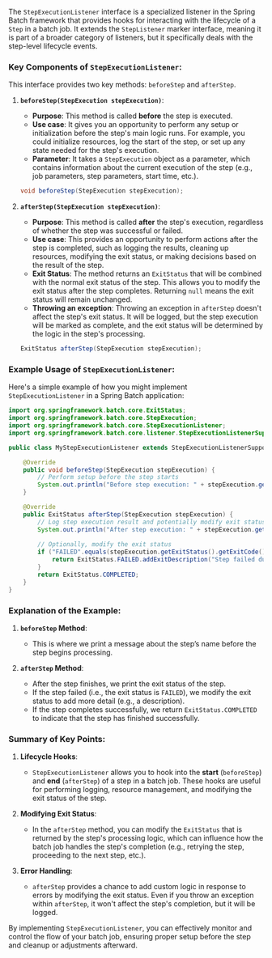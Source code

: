 The `StepExecutionListener` interface is a specialized listener in the Spring Batch framework that provides hooks for interacting with the lifecycle of a `Step` in a batch job. It extends the `StepListener` marker interface, meaning it is part of a broader category of listeners, but it specifically deals with the step-level lifecycle events.

### Key Components of `StepExecutionListener`:

This interface provides two key methods: `beforeStep` and `afterStep`.

1. **`beforeStep(StepExecution stepExecution)`**:
   - **Purpose**: This method is called **before** the step is executed.
   - **Use case**: It gives you an opportunity to perform any setup or initialization before the step's main logic runs. For example, you could initialize resources, log the start of the step, or set up any state needed for the step's execution.
   - **Parameter**: It takes a `StepExecution` object as a parameter, which contains information about the current execution of the step (e.g., job parameters, step parameters, start time, etc.).
   
   ```java
   void beforeStep(StepExecution stepExecution);
   ```

2. **`afterStep(StepExecution stepExecution)`**:
   - **Purpose**: This method is called **after** the step's execution, regardless of whether the step was successful or failed.
   - **Use case**: This provides an opportunity to perform actions after the step is completed, such as logging the results, cleaning up resources, modifying the exit status, or making decisions based on the result of the step.
   - **Exit Status**: The method returns an `ExitStatus` that will be combined with the normal exit status of the step. This allows you to modify the exit status after the step completes. Returning `null` means the exit status will remain unchanged.
   - **Throwing an exception**: Throwing an exception in `afterStep` doesn't affect the step's exit status. It will be logged, but the step execution will be marked as complete, and the exit status will be determined by the logic in the step's processing.

   ```java
   ExitStatus afterStep(StepExecution stepExecution);
   ```

### Example Usage of `StepExecutionListener`:

Here's a simple example of how you might implement `StepExecutionListener` in a Spring Batch application:

```java
import org.springframework.batch.core.ExitStatus;
import org.springframework.batch.core.StepExecution;
import org.springframework.batch.core.StepExecutionListener;
import org.springframework.batch.core.listener.StepExecutionListenerSupport;

public class MyStepExecutionListener extends StepExecutionListenerSupport {

    @Override
    public void beforeStep(StepExecution stepExecution) {
        // Perform setup before the step starts
        System.out.println("Before step execution: " + stepExecution.getStepName());
    }

    @Override
    public ExitStatus afterStep(StepExecution stepExecution) {
        // Log step execution result and potentially modify exit status
        System.out.println("After step execution: " + stepExecution.getExitStatus());
        
        // Optionally, modify the exit status
        if ("FAILED".equals(stepExecution.getExitStatus().getExitCode())) {
            return ExitStatus.FAILED.addExitDescription("Step failed due to an error.");
        }
        return ExitStatus.COMPLETED;
    }
}
```

### Explanation of the Example:
1. **`beforeStep` Method**:
   - This is where we print a message about the step’s name before the step begins processing.
   
2. **`afterStep` Method**:
   - After the step finishes, we print the exit status of the step.
   - If the step failed (i.e., the exit status is `FAILED`), we modify the exit status to add more detail (e.g., a description).
   - If the step completes successfully, we return `ExitStatus.COMPLETED` to indicate that the step has finished successfully.

### Summary of Key Points:

1. **Lifecycle Hooks**:
   - `StepExecutionListener` allows you to hook into the **start** (`beforeStep`) and **end** (`afterStep`) of a step in a batch job. These hooks are useful for performing logging, resource management, and modifying the exit status of the step.

2. **Modifying Exit Status**:
   - In the `afterStep` method, you can modify the `ExitStatus` that is returned by the step's processing logic, which can influence how the batch job handles the step's completion (e.g., retrying the step, proceeding to the next step, etc.).

3. **Error Handling**:
   - `afterStep` provides a chance to add custom logic in response to errors by modifying the exit status. Even if you throw an exception within `afterStep`, it won't affect the step's completion, but it will be logged.

By implementing `StepExecutionListener`, you can effectively monitor and control the flow of your batch job, ensuring proper setup before the step and cleanup or adjustments afterward.

